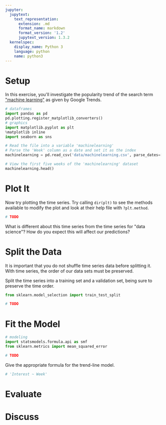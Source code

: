```yaml
---
jupyter:
  jupytext:
    text_representation:
      extension: .md
      format_name: markdown
      format_version: '1.2'
      jupytext_version: 1.3.2
  kernelspec:
    display_name: Python 3
    language: python
    name: python3
---
```


# Setup #

In this exercise, you'll investigate the popularity trend of the search term ["machine learning"](https://trends.google.com/trends/explore?date=2015-01-25%202020-01-25&geo=US&q=machine%20learning) as given by Google Trends.

```python
# dataframes
import pandas as pd
pd.plotting.register_matplotlib_converters()
# graphics
import matplotlib.pyplot as plt
%matplotlib inline
import seaborn as sns

# Read the file into a variable 'machinelearning'
# Parse the 'Week' column as a date and set it as the index
machinelearning = pd.read_csv('data/machinelearning.csv', parse_dates=['Week'], index_col='Week')

# View the first five weeks of the 'machinelearning' dataset
machinelearning.head()
```

# Plot It #

Now try plotting the time series. Try calling `dir(plt)` to see the methods available to modify the plot and look at their help file with `?plt.method`.

```python
# TODO
```

What is different about this time series from the time series for "data science"? How do you expect this will affect our predictions?

# Split the Data #

It is important that you do not shuffle time series data before splitting it. With time series, the order of our data sets must be preserved.

Split the time series into a training set and a validation set, being sure to preserve the time order.

```python
from sklearn.model_selection import train_test_split

# TODO
```

# Fit the Model #

```python
# modeling
import statsmodels.formula.api as smf
from sklearn.metrics import mean_squared_error

# TODO
```

Give the appropriate formula for the trend-line model.

```python
# 'Interest ~ Week'
```


# Evaluate #

# Discuss #

